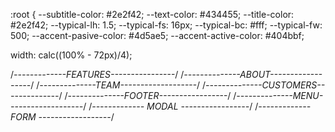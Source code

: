 
:root {
  --subtitle-color: #2e2f42;
  --text-color: #434455;
  --title-color: #2e2f42;
  --typical-lh: 1.5;
  --typical-fs: 16px;
  --typical-bc: #fff;
  --typical-fw: 500;
  --accent-pasive-color: #4d5ae5;
  --accent-active-color: #404bbf;
  
  <link rel="stylesheet" href="https://cdnjs.cloudflare.com/ajax/libs/modern-normalize/1.1.0/modern-normalize.min.css" integrity="sha512-wpPYUAdjBVSE4KJnH1VR1HeZfpl1ub8YT/NKx4PuQ5NmX2tKuGu6U/JRp5y+Y8XG2tV+wKQpNHVUX03MfMFn9Q==" crossorigin="anonymous" referrerpolicy="no-referrer" />
  
  <link rel="stylesheet" href="https://cdn.jsdelivr.net/npm/modern-normalize@1.1.0/modern-normalize.min.css">

  width: calc((100% - 72px)/4);



/*-------------FEATURES----------------*/
/*--------------ABOUT------------------*/
/*--------------TEAM-------------------*/
/*--------------CUSTOMERS--------------*/
/*--------------FOOTER-----------------*/
/*--------------MENU-------------------*/
/*------------- MODAL -----------------*/
/*------------- FORM ------------------*/

